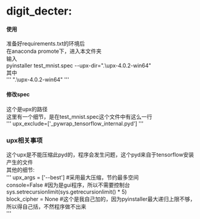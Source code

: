 digit_decter:  
====
#### 使用  
准备好requirements.txt的环境后  
在anaconda promote下，进入本文件夹  
输入  
    pyinstaller test_mnist.spec --upx-dir=".\upx-4.0.2-win64" <br>
其中  
'''
    ".\upx-4.0.2-win64"
'''
#### 修改spec  
这个是upx的路径  
这里有一个细节，是在test_mnist.spec这个文件中有这么一行  
'''
    upx_exclude=['_pywrap_tensorflow_internal.pyd']
'''
### upx相关事项  
这个upx是不能压缩此pyd的，程序会发生问题，这个pyd来自于tensorflow安装产生的文件  
其他的细节:  
'''
    upx_args = ['--best']			#采用最大压缩，节约最多空间  
    console=False				#因为是gui程序，所以不需要控制台  
    sys.setrecursionlimit(sys.getrecursionlimit() * 5)  
    block_cipher = None			#这个是我自己加的，因为pyinstaller最大递归上限不够，所以得自己括，不然程序做不出来  
'''
